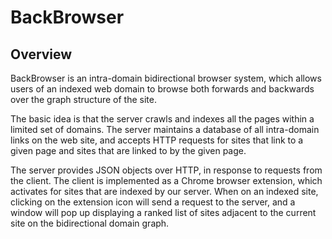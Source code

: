 BackBrowser
===========

Overview
--------

BackBrowser is an intra-domain bidirectional browser system, which allows users
of an indexed web domain to browse both forwards and backwards over the graph
structure of the site.

The basic idea is that the server crawls and indexes all the pages within a
limited set of domains. The server maintains a database of all intra-domain
links on the web site, and accepts HTTP requests for sites that link to a given
page and sites that are linked to by the given page.

The server provides JSON objects over HTTP, in response to requests from the
client. The client is implemented as a Chrome browser extension, which activates
for sites that are indexed by our server. When on an indexed site, clicking on
the extension icon will send a request to the server, and a window will pop up
displaying a ranked list of sites adjacent to the current site on the bidirectional
domain graph.